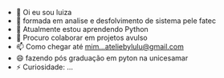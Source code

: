 - 👋 Oi eu sou luiza 
- 👀 formada em analise e desfolvimento de sistema pele fatec
- 🌱 Atualmente estou aprendendo Python
- 💞️ Procuro colaborar em projetos avulso
- 📫 Como chegar até mim...ateliebylulu@gmail.com
- 😄 fazendo pós graduação em pyton na unicesamar
- ⚡ Curiosidade: ...
<!---
ateliebylulu/ateliebylulu is a ✨ special ✨ repository because its `README.md` (this file) appears on your GitHub profile.
You can click the Preview link to take a look at your changes.
--->
